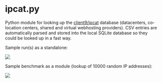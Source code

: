 # ipcat.py
  Python module for looking up the [client9/ipcat](https://github.com/client9/ipcat) database (datacenters, co-location centers, shared and virtual webhosting providers). CSV entries are automatically parsed and stored into the local SQLite database so they could be looked up in a fast way.

Sample run(s) as a standalone:

![](http://i.imgur.com/LRDBxVn.png)

Sample benchmark as a module (lookup of 10000 random IP addresses):

![](http://i.imgur.com/siidFzE.png)
